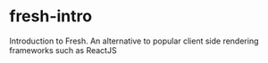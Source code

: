 # fresh-intro
Introduction to Fresh. An alternative to popular client side rendering frameworks such as ReactJS
